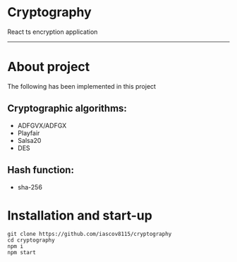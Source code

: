 # Cryptography
React ts encryption application
<hr>

# About project
The following has been implemented in this project
## Cryptographic algorithms:
* ADFGVX/ADFGX
* Playfair
* Salsa20
* DES

## Hash function:
* sha-256

# Installation and start-up
```
git clone https://github.com/iascov8115/cryptography
cd cryptography
npm i
npm start
```